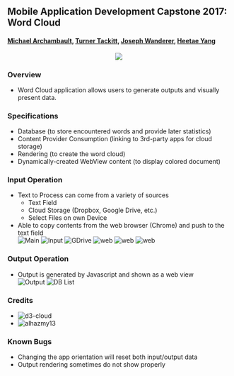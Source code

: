 ## Mobile Application Development Capstone 2017: Word Cloud 

#### [Michael Archambault](https://github.com/mikearchie), [Turner Tackitt](https://github.com/Hastwell), [Joseph Wanderer](https://github.com/josephwanderer), [Heetae Yang](https://github.com/heetaey)

<p align="center">
  <img src="https://user-images.githubusercontent.com/22667520/28812952-06927bcc-764c-11e7-8362-695783845d66.png"/>
</p>

### Overview
- Word Cloud application allows users to generate outputs and visually present data.

### Specifications
* Database (to store encountered words and provide later statistics)
* Content Provider Consumption (linking to 3rd-party apps for cloud storage)
* Rendering (to create the word cloud)
* Dynamically-created WebView content (to display colored document)

### Input Operation
- Text to Process can come from a variety of sources
  - Text Field 
  - Cloud Storage (Dropbox, Google Drive, etc.)
  - Select Files on own Device
- Able to copy contents from the web browser (Chrome) and push to the text field <br />
![Main](https://github.com/heetaey/itc298-wordcloud/blob/master/images/main.png)
![Input](https://github.com/heetaey/itc298-wordcloud/blob/master/images/input.png)
![GDrive](https://github.com/heetaey/itc298-wordcloud/blob/master/images/gdrive.png)
![web](https://github.com/heetaey/itc298-wordcloud/blob/master/images/sharefromweb.png)
![web](https://github.com/heetaey/itc298-wordcloud/blob/master/images/sharefromweb1.png)
![web](https://github.com/heetaey/itc298-wordcloud/blob/master/images/sharefromweb2.png)

### Output Operation
- Output is generated by Javascript and shown as a web view <br />
![Output](https://github.com/heetaey/itc298-wordcloud/blob/master/images/output.png)
![DB List](https://github.com/heetaey/itc298-wordcloud/blob/master/images/db.png)

### Credits
- ![d3-cloud](https://github.com/jasondavies/d3-cloud) 
- ![alhazmy13](https://github.com/alhazmy13/AndroidWordCloud)

### Known Bugs
- Changing the app orientation will reset both input/output data
- Output rendering sometimes do not show properly
